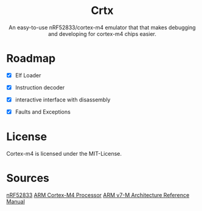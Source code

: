 <div align="center">

# Crtx

An easy-to-use nRF52833/cortex-m4 emulator that that makes debugging and developing for cortex-m4 chips easier.

</div>


# Roadmap
- [x] Elf Loader
- [x] Instruction decoder
- [x] interactive interface with disassembly
- [x] Faults and Exceptions


# License

Cortex-m4 is licensed under the MIT-License.

# Sources
[nRF52833](https://infocenter.nordicsemi.com/pdf/nRF52833_PS_v1.3.pdf)
[ARM Cortex-M4 Processor](https://www.engr.scu.edu/~dlewis/book3/docs/Cortex-M4%20Proc%20Tech%20Ref%20Manual.pdf)
[ARM v7-M Architecture Reference Manual](https://web.eecs.umich.edu/~prabal/teaching/eecs373-f10/readings/ARMv7-M_ARM.pdf)


